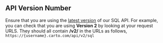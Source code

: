 ## API Version Number

Ensure that you are using the [latest version](https://github.com/CartoDB/CartoDB-SQL-API) of our SQL API. For example, you can check that you are using **Version 2** by looking at your request URLS. They should all contain **/v2/** in the URLs as follows, `https://{username}.carto.com/api/v2/sql`
